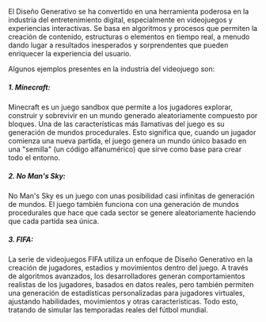 El Diseño Generativo se ha convertido en una herramienta poderosa en la industria del entretenimiento digital, especialmente en videojuegos y experiencias interactivas. Se basa en algoritmos y procesos que permiten la creación 
de contenido, estructuras o elementos en tiempo real, a menudo dando lugar a resultados inesperados y sorprendentes que pueden enriquecer la experiencia del usuario.

Algunos ejemplos presentes en la industria del videojuego son:

##### 1. Minecraft:
Minecraft es un juego sandbox que permite a los jugadores explorar, construir y sobrevivir en un mundo generado aleatoriamente compuesto por bloques. Una de las características más llamativas del juego es su generación de 
mundos procedurales. Esto significa que, cuando un jugador comienza una nueva partida, el juego genera un mundo único basado en una "semilla" (un código alfanumérico) que sirve como base para crear todo el entorno.

##### 2. No Man's Sky:
No Man's Sky es un juego con unas posibilidad casi infinitas de generación de mundos. El juego también funciona con una generación de mundos procedurales que hace que cada sector se genere aleatoriamente haciendo que cada partida sea única.

##### 3. FIFA:
La serie de videojuegos FIFA utiliza un enfoque de Diseño Generativo en la creación de jugadores, estadios y movimientos dentro del juego. A través de algoritmos avanzados, los desarrolladores generan comportamientos 
realistas de los jugadores, basados en datos reales, pero también permiten una generación de estadísticas personalizadas para jugadores virtuales, ajustando habilidades, movimientos y otras características. Todo esto,
tratando de simular las temporadas reales del fútbol mundial.
